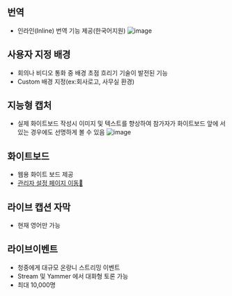 ## 번역
- 인라인(Inline) 번역 기능 제공(한국어지원)
![image](https://user-images.githubusercontent.com/59379923/79426801-a717d880-7ffe-11ea-988f-684878afe129.png)
## 사용자 지정 배경
- 회의나 비디오 통화 중 배경 초점 흐리기 기술이 발전된 기능
- Custom 배경 지정(ex:회사로고, 사무실 환경)
## 지능형 캡처
- 실제 화이트보드 작성시 이미지 및 텍스트를 향상하여 참가자가 화이트보드 앞에 서 있는 경우에도 선명하게 볼 수 있음
![image](https://user-images.githubusercontent.com/59379923/79428200-c879c400-8000-11ea-91be-c0318f743e5e.png)
## 화이트보드
- 웹용 화이트 보드 제공
- [관리자 설정 페이지 이동🔗](https://support.microsoft.com/ko-kr/office/%ec%a1%b0%ec%a7%81%ec%97%90-%eb%8c%80%ed%95%b4-microsoft-whiteboard-%ec%82%ac%ec%9a%a9-%ec%84%a4%ec%a0%95-1caaa2e2-5c18-4bdf-b878-2d98f1da4b24?ui=ko-kr&rs=ko-kr&ad=kr#bkmk_01)
## 라이브 캡션 자막
- 현재 영어만 가능
## 라이브이벤트
- 청중에게 대규모 온랑니 스트리밍 이벤트
- Stream 및 Yammer 에서 대화형 토론 가능
- 최대 10,000명 

